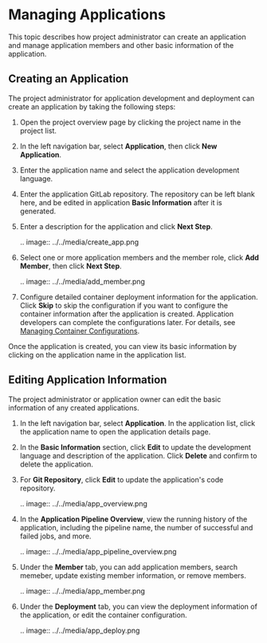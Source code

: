 # Managing Applications

This topic describes how project administrator can create an application and manage application members and other basic information of the application.

## Creating an Application <newapp>

The project administrator for application development and deployment can create an application by taking the following steps:

1. Open the project overview page by clicking the project name in the project list.

2. In the left navigation bar, select **Application**, then click **New Application**.

3. Enter the application name and select the application development language.

4. Enter the application GitLab repository. The repository can be left blank here, and be edited in application **Basic Information** after it is generated.

5. Enter a description for the application and click **Next Step**.

   .. image:: ../../media/create_app.png

6. Select one or more application members and the member role, click **Add Member**, then click **Next Step**.

   .. image:: ../../media/add_member.png

7. Configure detailed container deployment information for the application. Click **Skip** to skip the configuration if you want to configure the container information after the application is created. Application developers can complete the configurations later. For details, see [Managing Container Configurations](/docs/apaas/zh_CN/latest/howto/container/index.html).

Once the application is created, you can view its basic information by clicking on the application name in the application list.

## Editing Application Information

The project administrator or application owner can edit the basic information of any created applications.

1. In the left navigation bar, select **Application**. In the application list, click the application name to open the application details page.

2. In the **Basic Information** section, click **Edit** to update the development language and description of the application. Click **Delete** and confirm to delete the application.

3. For **Git Repository**, click **Edit** to update the application's code repository.

   .. image:: ../../media/app_overview.png

4. In the **Application Pipeline Overview**, view the running history of the application, including the pipeline name, the number of successful and failed jobs, and more.

   .. image:: ../../media/app_pipeline_overview.png

5. Under the **Member** tab, you can add application members, search memeber, update existing member information, or remove members.

   .. image:: ../../media/app_member.png

6. Under the **Deployment** tab, you can view the deployment information of the application, or edit the container configuration.

   .. image:: ../../media/app_deploy.png


<!--end-->
